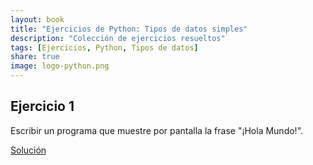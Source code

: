 ```yaml
---
layout: book
title: "Ejercicios de Python: Tipos de datos simples"
description: "Colección de ejercicios resueltos"
tags: [Ejercicios, Python, Tipos de datos]
share: true
image: logo-python.png
---
```


## Ejercicio 1

Escribir un programa que muestre por pantalla la frase "¡Hola Mundo!".

[Solución](soluciones/ejercicio1.ipynb)
